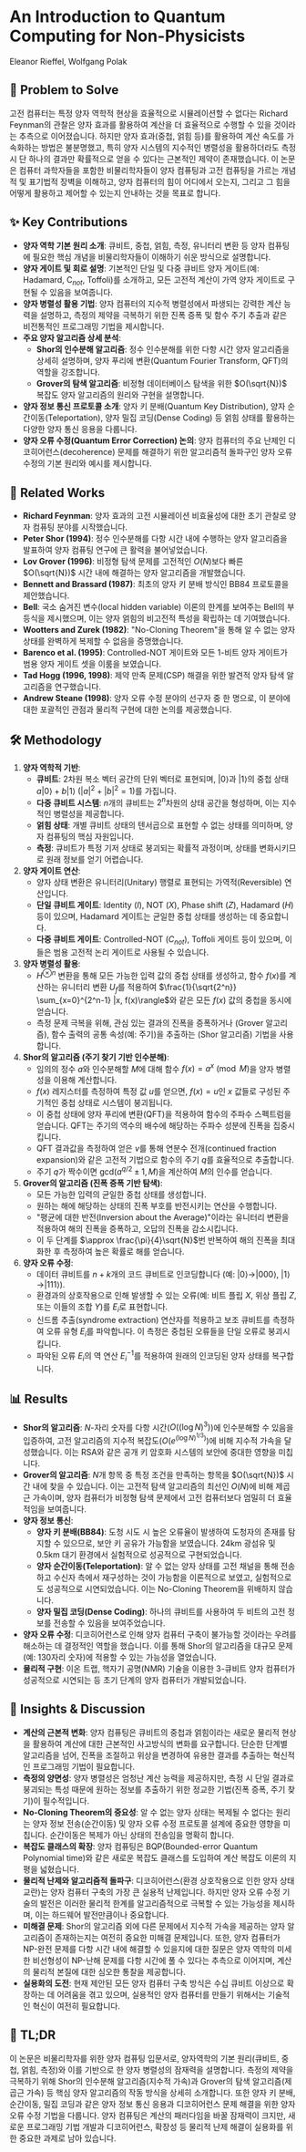 # An Introduction to Quantum Computing for Non-Physicists
Eleanor Rieffel, Wolfgang Polak

## 🧩 Problem to Solve
고전 컴퓨터는 특정 양자 역학적 현상을 효율적으로 시뮬레이션할 수 없다는 Richard Feynman의 관찰은 양자 효과를 활용하여 계산을 더 효율적으로 수행할 수 있을 것이라는 추측으로 이어졌습니다. 하지만 양자 효과(중첩, 얽힘 등)를 활용하여 계산 속도를 가속화하는 방법은 불분명했고, 특히 양자 시스템의 지수적인 병렬성을 활용하더라도 측정 시 단 하나의 결과만 확률적으로 얻을 수 있다는 근본적인 제약이 존재했습니다. 이 논문은 컴퓨터 과학자들을 포함한 비물리학자들이 양자 컴퓨팅과 고전 컴퓨팅을 가르는 개념적 및 표기법적 장벽을 이해하고, 양자 컴퓨터의 힘이 어디에서 오는지, 그리고 그 힘을 어떻게 활용하고 제어할 수 있는지 안내하는 것을 목표로 합니다.

## ✨ Key Contributions
*   **양자 역학 기본 원리 소개**: 큐비트, 중첩, 얽힘, 측정, 유니터리 변환 등 양자 컴퓨팅에 필요한 핵심 개념을 비물리학자들이 이해하기 쉬운 방식으로 설명합니다.
*   **양자 게이트 및 회로 설명**: 기본적인 단일 및 다중 큐비트 양자 게이트(예: Hadamard, C$_{not}$, Toffoli)를 소개하고, 모든 고전적 계산이 가역 양자 게이트로 구현될 수 있음을 보여줍니다.
*   **양자 병렬성 활용 기법**: 양자 컴퓨터의 지수적 병렬성에서 파생되는 강력한 계산 능력을 설명하고, 측정의 제약을 극복하기 위한 진폭 증폭 및 함수 주기 추출과 같은 비전통적인 프로그래밍 기법을 제시합니다.
*   **주요 양자 알고리즘 상세 분석**:
    *   **Shor의 인수분해 알고리즘**: 정수 인수분해를 위한 다항 시간 양자 알고리즘을 상세히 설명하며, 양자 푸리에 변환(Quantum Fourier Transform, QFT)의 역할을 강조합니다.
    *   **Grover의 탐색 알고리즘**: 비정형 데이터베이스 탐색을 위한 $O(\sqrt{N})$ 복잡도 양자 알고리즘의 원리와 구현을 설명합니다.
*   **양자 정보 통신 프로토콜 소개**: 양자 키 분배(Quantum Key Distribution), 양자 순간이동(Teleportation), 양자 밀집 코딩(Dense Coding) 등 얽힘 상태를 활용하는 다양한 양자 통신 응용을 다룹니다.
*   **양자 오류 수정(Quantum Error Correction) 논의**: 양자 컴퓨터의 주요 난제인 디코히어런스(decoherence) 문제를 해결하기 위한 알고리즘적 돌파구인 양자 오류 수정의 기본 원리와 예시를 제시합니다.

## 📎 Related Works
*   **Richard Feynman**: 양자 효과의 고전 시뮬레이션 비효율성에 대한 초기 관찰로 양자 컴퓨팅 분야를 시작했습니다.
*   **Peter Shor (1994)**: 정수 인수분해를 다항 시간 내에 수행하는 양자 알고리즘을 발표하여 양자 컴퓨팅 연구에 큰 활력을 불어넣었습니다.
*   **Lov Grover (1996)**: 비정형 탐색 문제를 고전적인 $O(N)$보다 빠른 $O(\sqrt{N})$ 시간 내에 해결하는 양자 알고리즘을 개발했습니다.
*   **Bennett and Brassard (1987)**: 최초의 양자 키 분배 방식인 BB84 프로토콜을 제안했습니다.
*   **Bell**: 국소 숨겨진 변수(local hidden variable) 이론의 한계를 보여주는 Bell의 부등식을 제시했으며, 이는 양자 얽힘의 비고전적 특성을 확립하는 데 기여했습니다.
*   **Wootters and Zurek (1982)**: "No-Cloning Theorem"을 통해 알 수 없는 양자 상태를 완벽하게 복제할 수 없음을 증명했습니다.
*   **Barenco et al. (1995)**: Controlled-NOT 게이트와 모든 1-비트 양자 게이트가 범용 양자 게이트 셋을 이룸을 보였습니다.
*   **Tad Hogg (1996, 1998)**: 제약 만족 문제(CSP) 해결을 위한 발견적 양자 탐색 알고리즘을 연구했습니다.
*   **Andrew Steane (1998)**: 양자 오류 수정 분야의 선구자 중 한 명으로, 이 분야에 대한 포괄적인 관점과 물리적 구현에 대한 논의를 제공했습니다.

## 🛠️ Methodology
1.  **양자 역학적 기반**:
    *   **큐비트**: 2차원 복소 벡터 공간의 단위 벡터로 표현되며, $|0\rangle$과 $|1\rangle$의 중첩 상태 $a|0\rangle + b|1\rangle$ ($|a|^2 + |b|^2 = 1$)를 가집니다.
    *   **다중 큐비트 시스템**: $n$개의 큐비트는 $2^n$차원의 상태 공간을 형성하며, 이는 지수적인 병렬성을 제공합니다.
    *   **얽힘 상태**: 개별 큐비트 상태의 텐서곱으로 표현할 수 없는 상태를 의미하며, 양자 컴퓨팅의 핵심 자원입니다.
    *   **측정**: 큐비트가 특정 기저 상태로 붕괴되는 확률적 과정이며, 상태를 변화시키므로 원래 정보를 얻기 어렵습니다.
2.  **양자 게이트 연산**:
    *   양자 상태 변환은 유니터리(Unitary) 행렬로 표현되는 가역적(Reversible) 연산입니다.
    *   **단일 큐비트 게이트**: Identity ($I$), NOT ($X$), Phase shift ($Z$), Hadamard ($H$) 등이 있으며, Hadamard 게이트는 균일한 중첩 상태를 생성하는 데 중요합니다.
    *   **다중 큐비트 게이트**: Controlled-NOT ($C_{not}$), Toffoli 게이트 등이 있으며, 이들은 범용 고전적 논리 게이트로 사용될 수 있습니다.
3.  **양자 병렬성 활용**:
    *   $H^{\otimes n}$ 변환을 통해 모든 가능한 입력 값의 중첩 상태를 생성하고, 함수 $f(x)$를 계산하는 유니터리 변환 $U_f$를 적용하여 $\frac{1}{\sqrt{2^n}} \sum_{x=0}^{2^n-1} |x, f(x)\rangle$와 같은 모든 $f(x)$ 값의 중첩을 동시에 얻습니다.
    *   측정 문제 극복을 위해, 관심 있는 결과의 진폭을 증폭하거나 (Grover 알고리즘), 함수 출력의 공통 속성(예: 주기)을 추출하는 (Shor 알고리즘) 기법을 사용합니다.
4.  **Shor의 알고리즘 (주기 찾기 기반 인수분해)**:
    *   임의의 정수 $a$와 인수분해할 $M$에 대해 함수 $f(x) = a^x \pmod M$을 양자 병렬성을 이용해 계산합니다.
    *   $f(x)$ 레지스터를 측정하여 특정 값 $u$를 얻으면, $f(x)=u$인 $x$ 값들로 구성된 주기적인 중첩 상태로 시스템이 붕괴됩니다.
    *   이 중첩 상태에 양자 푸리에 변환(QFT)을 적용하여 함수의 주파수 스펙트럼을 얻습니다. QFT는 주기의 역수의 배수에 해당하는 주파수 성분에 진폭을 집중시킵니다.
    *   QFT 결과값을 측정하여 얻은 $v$를 통해 연분수 전개(continued fraction expansion)와 같은 고전적 기법으로 함수의 주기 $q$를 효율적으로 추출합니다.
    *   주기 $q$가 짝수이면 $\text{gcd}(a^{q/2} \pm 1, M)$을 계산하여 $M$의 인수를 얻습니다.
5.  **Grover의 알고리즘 (진폭 증폭 기반 탐색)**:
    *   모든 가능한 입력의 균일한 중첩 상태를 생성합니다.
    *   원하는 해에 해당하는 상태의 진폭 부호를 반전시키는 연산을 수행합니다.
    *   "평균에 대한 반전(Inversion about the Average)"이라는 유니터리 변환을 적용하여 해의 진폭을 증폭하고, 오답의 진폭을 감소시킵니다.
    *   이 두 단계를 $\approx \frac{\pi}{4}\sqrt{N}$번 반복하여 해의 진폭을 최대화한 후 측정하여 높은 확률로 해를 얻습니다.
6.  **양자 오류 수정**:
    *   데이터 큐비트를 $n+k$개의 코드 큐비트로 인코딩합니다 (예: $|0\rangle \rightarrow |000\rangle$, $|1\rangle \rightarrow |111\rangle$).
    *   환경과의 상호작용으로 인해 발생할 수 있는 오류(예: 비트 플립 $X$, 위상 플립 $Z$, 또는 이들의 조합 $Y$)를 $E_i$로 표현합니다.
    *   신드롬 추출(syndrome extraction) 연산자를 적용하고 보조 큐비트를 측정하여 오류 유형 $E_i$를 파악합니다. 이 측정은 중첩된 오류들을 단일 오류로 붕괴시킵니다.
    *   파악된 오류 $E_i$의 역 연산 $E_i^{-1}$를 적용하여 원래의 인코딩된 양자 상태를 복구합니다.

## 📊 Results
*   **Shor의 알고리즘**: $N$-자리 숫자를 다항 시간($O((\log N)^3)$)에 인수분해할 수 있음을 입증하여, 고전 알고리즘의 지수적 복잡도($O(e^{(\log N)^{1/3})}$)에 비해 지수적 가속을 달성했습니다. 이는 RSA와 같은 공개 키 암호화 시스템의 보안에 중대한 영향을 미칩니다.
*   **Grover의 알고리즘**: $N$개 항목 중 특정 조건을 만족하는 항목을 $O(\sqrt{N})$ 시간 내에 찾을 수 있습니다. 이는 고전적 탐색 알고리즘의 최선인 $O(N)$에 비해 제곱근 가속이며, 양자 컴퓨터가 비정형 탐색 문제에서 고전 컴퓨터보다 엄밀히 더 효율적임을 보여줍니다.
*   **양자 정보 통신**:
    *   **양자 키 분배(BB84)**: 도청 시도 시 높은 오류율이 발생하여 도청자의 존재를 탐지할 수 있으므로, 보안 키 공유가 가능함을 보였습니다. 24km 광섬유 및 0.5km 대기 환경에서 실험적으로 성공적으로 구현되었습니다.
    *   **양자 순간이동(Teleportation)**: 알 수 없는 양자 상태를 고전 채널을 통해 전송하고 수신자 측에서 재구성하는 것이 가능함을 이론적으로 보였고, 실험적으로도 성공적으로 시연되었습니다. 이는 No-Cloning Theorem을 위배하지 않습니다.
    *   **양자 밀집 코딩(Dense Coding)**: 하나의 큐비트를 사용하여 두 비트의 고전 정보를 전송할 수 있음을 보여주었습니다.
*   **양자 오류 수정**: 디코히어런스로 인해 양자 컴퓨터 구축이 불가능할 것이라는 우려를 해소하는 데 결정적인 역할을 했습니다. 이를 통해 Shor의 알고리즘을 대규모 문제(예: 130자리 숫자)에 적용할 수 있는 가능성을 열었습니다.
*   **물리적 구현**: 이온 트랩, 핵자기 공명(NMR) 기술을 이용한 3-큐비트 양자 컴퓨터가 성공적으로 시연되는 등 초기 단계의 양자 컴퓨터가 개발되었습니다.

## 🧠 Insights & Discussion
*   **계산의 근본적 변화**: 양자 컴퓨팅은 큐비트의 중첩과 얽힘이라는 새로운 물리적 현상을 활용하여 계산에 대한 근본적인 사고방식의 변화를 요구합니다. 단순한 단계별 알고리즘을 넘어, 진폭을 조절하고 위상을 변경하여 유용한 결과를 추출하는 혁신적인 프로그래밍 기법이 필요합니다.
*   **측정의 양면성**: 양자 병렬성은 엄청난 계산 능력을 제공하지만, 측정 시 단일 결과로 붕괴되는 특성 때문에 원하는 정보를 추출하기 위한 정교한 기법(진폭 증폭, 주기 찾기)이 필수적입니다.
*   **No-Cloning Theorem의 중요성**: 알 수 없는 양자 상태는 복제될 수 없다는 원리는 양자 정보 전송(순간이동) 및 양자 오류 수정 프로토콜 설계에 중요한 영향을 미칩니다. 순간이동은 복제가 아닌 상태의 전송임을 명확히 합니다.
*   **복잡도 클래스의 확장**: 양자 컴퓨팅은 BQP(Bounded-error Quantum Polynomial time)와 같은 새로운 복잡도 클래스를 도입하여 계산 복잡도 이론의 지평을 넓혔습니다.
*   **물리적 난제와 알고리즘적 돌파구**: 디코히어런스(환경 상호작용으로 인한 양자 상태 교란)는 양자 컴퓨터 구축의 가장 큰 실용적 난제입니다. 하지만 양자 오류 수정 기술의 발전은 이러한 물리적 한계를 알고리즘적으로 극복할 수 있는 가능성을 제시하며, 이는 하드웨어 발전만큼이나 중요합니다.
*   **미해결 문제**: Shor의 알고리즘 외에 다른 문제에서 지수적 가속을 제공하는 양자 알고리즘이 존재하는지는 여전히 중요한 미해결 문제입니다. 또한, 양자 컴퓨터가 NP-완전 문제를 다항 시간 내에 해결할 수 있을지에 대한 질문은 양자 역학의 미세한 비선형성이 NP-난해 문제를 다항 시간에 풀 수 있다는 추측으로 이어지며, 계산의 물리적 본질에 대한 심오한 통찰을 제공합니다.
*   **실용화의 도전**: 현재 제안된 모든 양자 컴퓨터 구축 방식은 수십 큐비트 이상으로 확장하는 데 어려움을 겪고 있으며, 실용적인 양자 컴퓨터를 만들기 위해서는 기술적인 혁신이 여전히 필요합니다.

## 📌 TL;DR
이 논문은 비물리학자를 위한 양자 컴퓨팅 입문서로, 양자역학의 기본 원리(큐비트, 중첩, 얽힘, 측정)와 이를 기반으로 한 양자 병렬성의 잠재력을 설명합니다. 측정의 제약을 극복하기 위해 Shor의 인수분해 알고리즘(지수적 가속)과 Grover의 탐색 알고리즘(제곱근 가속) 등 핵심 양자 알고리즘의 작동 방식을 상세히 소개합니다. 또한 양자 키 분배, 순간이동, 밀집 코딩과 같은 양자 정보 통신 응용과 디코히어런스 문제 해결을 위한 양자 오류 수정 기법을 다룹니다. 양자 컴퓨팅은 계산의 패러다임을 바꿀 잠재력이 크지만, 새로운 프로그래밍 기법 개발과 디코히어런스, 확장성 등 물리적 난제 해결이 실용화를 위한 중요한 과제로 남아 있습니다.
